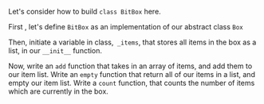<!--title={BitBox}-->

<!--badges={Python:6,Software Engineering:4,Tinkerer:3}-->

<!--concepts={invoke_init.mdx, Lists.mdx, class_variables.mdx, class_method.mdx, using_objects.mdx}-->

Let's consider how to build  `class BitBox` here.

First , let's define `BitBox` as an implementation of our abstract class `Box`

Then, initiate a variable in class,` _items`, that stores all items in the box as a list, in our `__init__` function. 

Now, write an `add` function that takes in an array of items, and add them to our item list. Write an `empty` function that return all of our items in a list, and empty our item list. Write a  `count` function, that counts the number of items which are currently in the box.   

